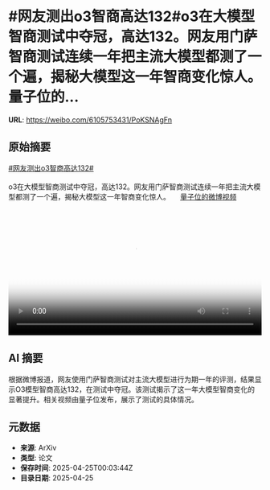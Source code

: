 # #网友测出o3智商高达132#o3在大模型智商测试中夺冠，高达132。网友用门萨智商测试连续一年把主流大模型都测了一个遍，揭秘大模型这一年智商变化惊人。 量子位的...

**URL**: https://weibo.com/6105753431/PoKSNAgFn

## 原始摘要

<a href="https://m.weibo.cn/search?containerid=231522type%3D1%26t%3D10%26q%3D%23%E7%BD%91%E5%8F%8B%E6%B5%8B%E5%87%BAo3%E6%99%BA%E5%95%86%E9%AB%98%E8%BE%BE132%23&amp;extparam=%23%E7%BD%91%E5%8F%8B%E6%B5%8B%E5%87%BAo3%E6%99%BA%E5%95%86%E9%AB%98%E8%BE%BE132%23" data-hide=""><span class="surl-text">#网友测出o3智商高达132#</span></a><br><br>o3在大模型智商测试中夺冠，高达132。网友用门萨智商测试连续一年把主流大模型都测了一个遍，揭秘大模型这一年智商变化惊人。 <a href="https://video.weibo.com/show?fid=1034:5158999960780830" data-hide=""><span class="url-icon"><img style="width: 1rem;height: 1rem" src="https://h5.sinaimg.cn/upload/2015/09/25/3/timeline_card_small_video_default.png" referrerpolicy="no-referrer"></span><span class="surl-text">量子位的微博视频</span></a> <br clear="both"><div style="clear: both"></div><video controls="controls" poster="https://tvax2.sinaimg.cn/orj480/006Fd7o3ly1i0s048yxsej30u01hcmzw.jpg" style="width: 100%"><source src="https://f.video.weibocdn.com/o0/0uApTeTclx08nIZOpCHK01041200hys30E010.mp4?label=mp4_720p&amp;template=720x1280.24.0&amp;ori=0&amp;ps=1CwnkDw1GXwCQx&amp;Expires=1745542951&amp;ssig=Li8haFrFui&amp;KID=unistore,video"><source src="https://f.video.weibocdn.com/o0/FC2VKqVMlx08nIZOyVug010412009Qza0E010.mp4?label=mp4_hd&amp;template=540x960.24.0&amp;ori=0&amp;ps=1CwnkDw1GXwCQx&amp;Expires=1745542951&amp;ssig=DB03GRsqms&amp;KID=unistore,video"><source src="https://f.video.weibocdn.com/o0/Ghk562eElx08nIZOaLI4010412004QU40E010.mp4?label=mp4_ld&amp;template=360x640.24.0&amp;ori=0&amp;ps=1CwnkDw1GXwCQx&amp;Expires=1745542951&amp;ssig=snsEelwJ6h&amp;KID=unistore,video"><p>视频无法显示，请前往<a href="https://video.weibo.com/show?fid=1034%3A5158999960780830" target="_blank" rel="noopener noreferrer">微博视频</a>观看。</p></video>

## AI 摘要

根据微博报道，网友使用门萨智商测试对主流大模型进行为期一年的评测，结果显示O3模型智商高达132，在测试中夺冠。该测试揭示了这一年大模型智商变化的显著提升。相关视频由量子位发布，展示了测试的具体情况。

## 元数据

- **来源**: ArXiv
- **类型**: 论文
- **保存时间**: 2025-04-25T00:03:44Z
- **目录日期**: 2025-04-25
